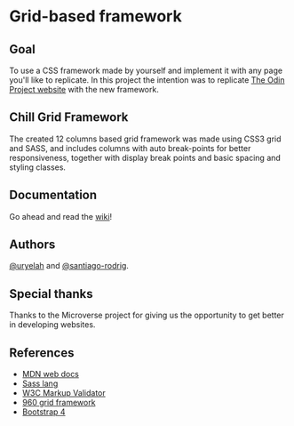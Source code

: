 # Grid-based framework

## Goal
To use a CSS framework made by yourself and implement it with any page you'll
like to replicate. In this project the intention was to replicate [The Odin Project website]('https://www.theodinproject.com/') with the new framework.

## Chill Grid Framework
The created 12 columns based grid framework was made using CSS3 grid and SASS, and includes columns with auto break-points for better responsiveness, together with display break points and basic spacing and styling classes.

## Documentation
Go ahead and read the [wiki](https://github.com/santiago-rodrig/grid-based-framework/wiki)!

## Authors
[@uryelah](https://github.com/uryelah/) and [@santiago-rodrig](https://github.com/santiago-rodrig/).

## Special thanks
Thanks to the Microverse project for giving us the opportunity to get better in
developing websites.

## References 
- [MDN web docs](https://developer.mozilla.org/en-US/docs/Web/CSS/grid)
- [Sass lang](https://sass-lang.com/)
- [W3C Markup Validator](https://validator.w3.org/#validate_by_upload)
- [960 grid framework](https://960.gs)
- [Bootstrap 4](https://getbootstrap.com/docs/4.0/getting-started/introduction/)